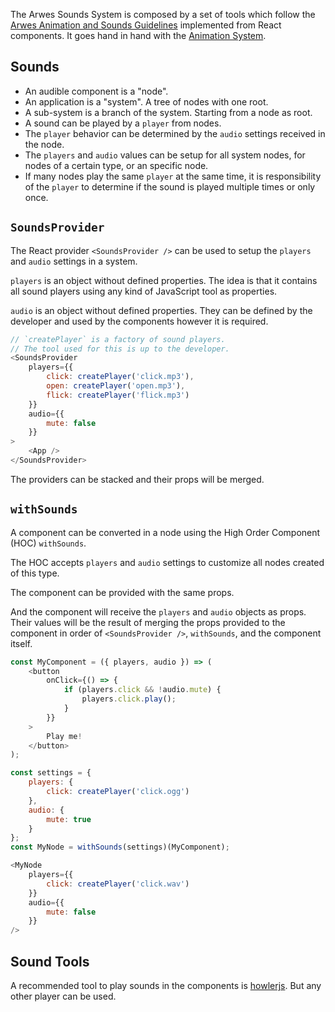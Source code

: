 The Arwes Sounds System is composed by a set of tools which follow the
[Arwes Animation and Sounds Guidelines](../guidelines/animation-and-sounds.md)
implemented from React components. It goes hand in hand with the [Animation System](../animation/animation-system.md).

## Sounds

- An audible component is a "node".
- An application is a "system". A tree of nodes with one root.
- A sub-system is a branch of the system. Starting from a node as root.
- A sound can be played by a `player` from nodes.
- The `player` behavior can be determined by the `audio` settings received in
the node.
- The `players` and `audio` values can be setup for all system nodes, for nodes
of a certain type, or an specific node.
- If many nodes play the same `player` at the same time, it is responsibility
of the `player` to determine if the sound is played multiple times or only once.

## `SoundsProvider`

The React provider `<SoundsProvider />` can be used to setup the `players` and
`audio` settings in a system.

`players` is an object without defined properties. The idea is that it contains
all sound players using any kind of JavaScript tool as properties.

`audio` is an object without defined properties. They can be defined by the
developer and used by the components however it is required.

```js
// `createPlayer` is a factory of sound players.
// The tool used for this is up to the developer.
<SoundsProvider
    players={{
        click: createPlayer('click.mp3'),
        open: createPlayer('open.mp3'),
        flick: createPlayer('flick.mp3')
    }}
    audio={{
        mute: false
    }}
>
    <App />
</SoundsProvider>
```

The providers can be stacked and their props will be merged.

## `withSounds`

A component can be converted in a node using the High Order Component (HOC)
`withSounds`.

The HOC accepts `players` and `audio` settings to customize all nodes created
of this type.

The component can be provided with the same props.

And the component will receive the `players` and `audio` objects as props. Their
values will be the result of merging the props provided to the component in order
of `<SoundsProvider />`, `withSounds`, and the component itself.

```js
const MyComponent = ({ players, audio }) => (
    <button
        onClick={() => {
            if (players.click && !audio.mute) {
                players.click.play();
            }
        }}
    >
        Play me!
    </button>
);

const settings = {
    players: {
        click: createPlayer('click.ogg')
    },
    audio: {
        mute: true
    }
};
const MyNode = withSounds(settings)(MyComponent);

<MyNode
    players={{
        click: createPlayer('click.wav')
    }}
    audio={{
        mute: false
    }}
/>
```

## Sound Tools

A recommended tool to play sounds in the components is [howlerjs](https://howlerjs.com).
But any other player can be used.
